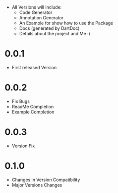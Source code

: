 - All Versions will Include:
  - Code Generator
  - Annotation Generator
  - An Example for show how to use the Package
  - Docs (generated by DartDoc)
  - Details about the project and Me :)

# 0.0.1
  - First released Version

# 0.0.2
  - Fix Bugs
  - ReadMe Completion
  - Example Completion

# 0.0.3
  - Version Fix

# 0.1.0
- Changes in Version Compatibility
- Major Versions Changes